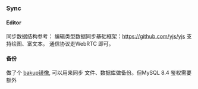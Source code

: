 ### Sync

#### Editor
同步数据结构参考： 编辑类型数据同步基础框架：https://github.com/yjs/yjs 支持绘图、富文本。
通信协议走WebRTC 即可。

#### 备份
做了个 [bakup镜像](https://github.com/timzaak/docker-images), 可以用来同步 文件、数据库做备份。但MySQL 8.4 鉴权需要额外

